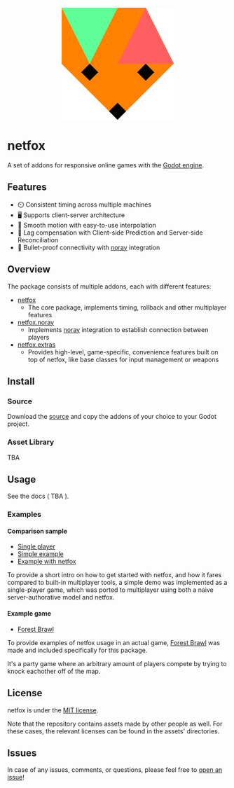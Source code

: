 <p style="text-align: center">
  <img src="docs/assets/netfox.svg" />
</p>

# netfox

A set of addons for responsive online games with the [Godot engine].

## Features

* ⏲️  Consistent timing across multiple machines
* 🖥️ Supports client-server architecture
* 🧈 Smooth motion with easy-to-use interpolation
* 💨 Lag compensation with Client-side Prediction and Server-side Reconciliation
* 🛜 Bullet-proof connectivity with [noray] integration

## Overview

The package consists of multiple addons, each with different features:

* [netfox]
  * The core package, implements timing, rollback and other multiplayer
    features
* [netfox.noray]
  * Implements [noray] integration to establish connection between players
* [netfox.extras]
  * Provides high-level, game-specific, convenience features built on top of
    netfox, like base classes for input management or weapons

## Install

### Source

Download the [source] and copy the addons of your choice to your Godot project.

### Asset Library

TBA

## Usage

See the docs ( TBA ).

### Examples

#### Comparison sample

* [Single player](examples/single-player)
* [Simple example](examples/multiplayer-simple)
* [Example with netfox](examples/multiplayer-netfox)

To provide a short intro on how to get started with netfox, and how it fares
compared to built-in multiplayer tools, a simple demo was implemented as a
single-player game, which was ported to multiplayer using both a naive
server-authorative model and netfox.

#### Example game

* [Forest Brawl]

To provide examples of netfox usage in an actual game, [Forest Brawl] was
made and included specifically for this package.

It's a party game where an arbitrary amount of players compete by trying to
knock eachother off of the map.

## License

netfox is under the [MIT license](LICENSE).

Note that the repository contains assets made by other people as well. For
these cases, the relevant licenses can be found in the assets' directories.

## Issues

In case of any issues, comments, or questions, please feel free to [open an issue]!

[source]: https://github.com/foxssake/netfox/archive/refs/heads/main.zip
[Godot engine]: https://godotengine.org/
[noray]: https://github.com/foxssake/noray

[netfox]: addons/netfox
[netfox.noray]: addons/netfox.noray
[netfox.extras]: addons/netfox.extras
[Forest Brawl]: examples/forest-brawl

[open an issue]: https://github.com/foxssake/netfox/issues
